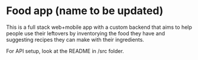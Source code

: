 # Food app (name to be updated)

This is a full stack web+mobile app with a custom backend that aims to help people use their leftovers by inventorying the food they have and suggesting recipes they can make with their ingredients.


For API setup, look at the README in /src folder.